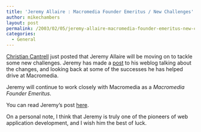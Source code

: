 ```yaml
---
title: 'Jeremy Allaire : Macromedia Founder Emeritus / New Challenges'
author: mikechambers
layout: post
permalink: /2003/02/05/jeremy-allaire-macromedia-founder-emeritus-new-challenges/
categories:
  - General
---
```



[Christian Cantrell][1] just posted that Jeremy Allaire will be moving on to tackle some new challenges. Jeremy has made a [post][2] to his weblog talking about the changes, and looking back at some of the successes he has helped drive at Macromedia.

Jeremy will continue to work closely with Macromedia as a *Macromedia Founder Emeritus*.

You can read Jeremy&#8217;s post [here][2].

On a personal note, I think that Jeremy is truly one of the pioneers of web application development, and I wish him the best of luck.

 [1]: http://markme.com/cantrell/weblog/index.cfm?m=2&d=5&y=2003
 [2]: http://radio.weblogs.com/0113297/2003/02/05.html#a113